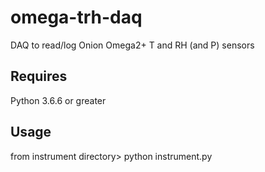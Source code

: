# omega-trh-daq
DAQ to read/log Onion Omega2+ T and RH (and P) sensors

## Requires
Python 3.6.6 or greater

## Usage
from instrument directory> python instrument.py
